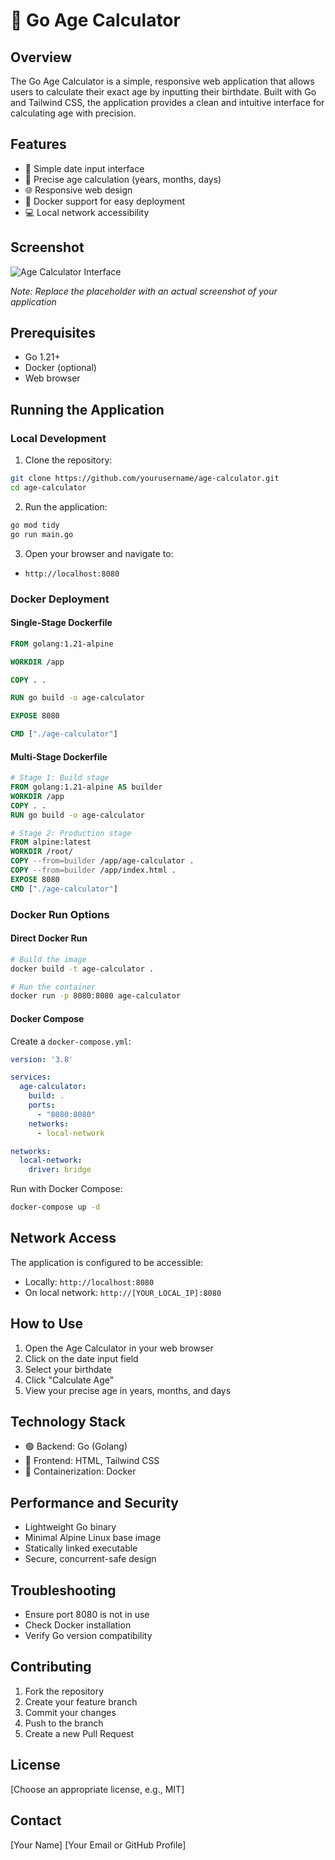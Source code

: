# 🧮 Go Age Calculator

## Overview

The Go Age Calculator is a simple, responsive web application that allows users to calculate their exact age by inputting their birthdate. Built with Go and Tailwind CSS, the application provides a clean and intuitive interface for calculating age with precision.

## Features

- 📅 Simple date input interface
- 🔢 Precise age calculation (years, months, days)
- 🌐 Responsive web design
- 🐳 Docker support for easy deployment
- 💻 Local network accessibility

## Screenshot

![Age Calculator Interface](https://placeholder.co/400x300?text=Age+Calculator+Screenshot)

*Note: Replace the placeholder with an actual screenshot of your application*

## Prerequisites

- Go 1.21+
- Docker (optional)
- Web browser

## Running the Application

### Local Development

1. Clone the repository:
```bash
git clone https://github.com/yourusername/age-calculator.git
cd age-calculator
```

2. Run the application:
```bash
go mod tidy
go run main.go
```

3. Open your browser and navigate to:
- `http://localhost:8080`

### Docker Deployment

#### Single-Stage Dockerfile

```dockerfile
FROM golang:1.21-alpine

WORKDIR /app

COPY . .

RUN go build -o age-calculator

EXPOSE 8080

CMD ["./age-calculator"]
```

#### Multi-Stage Dockerfile

```dockerfile
# Stage 1: Build stage
FROM golang:1.21-alpine AS builder
WORKDIR /app
COPY . .
RUN go build -o age-calculator

# Stage 2: Production stage
FROM alpine:latest
WORKDIR /root/
COPY --from=builder /app/age-calculator .
COPY --from=builder /app/index.html .
EXPOSE 8080
CMD ["./age-calculator"]
```

### Docker Run Options

#### Direct Docker Run
```bash
# Build the image
docker build -t age-calculator .

# Run the container
docker run -p 8080:8080 age-calculator
```

#### Docker Compose

Create a `docker-compose.yml`:
```yaml
version: '3.8'

services:
  age-calculator:
    build: .
    ports:
      - "8080:8080"
    networks:
      - local-network

networks:
  local-network:
    driver: bridge
```

Run with Docker Compose:
```bash
docker-compose up -d
```

## Network Access

The application is configured to be accessible:
- Locally: `http://localhost:8080`
- On local network: `http://[YOUR_LOCAL_IP]:8080`

## How to Use

1. Open the Age Calculator in your web browser
2. Click on the date input field
3. Select your birthdate
4. Click "Calculate Age"
5. View your precise age in years, months, and days

## Technology Stack

- 🟢 Backend: Go (Golang)
- 🎨 Frontend: HTML, Tailwind CSS
- 🐳 Containerization: Docker

## Performance and Security

- Lightweight Go binary
- Minimal Alpine Linux base image
- Statically linked executable
- Secure, concurrent-safe design

## Troubleshooting

- Ensure port 8080 is not in use
- Check Docker installation
- Verify Go version compatibility

## Contributing

1. Fork the repository
2. Create your feature branch
3. Commit your changes
4. Push to the branch
5. Create a new Pull Request

## License

[Choose an appropriate license, e.g., MIT]

## Contact

[Your Name]
[Your Email or GitHub Profile]
